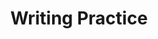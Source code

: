---
title: Writing Practice

source:
- title: Common Core Basics
  subject: Social Studies
  chapter: 5
  toc_type: Lesson Review
  toc_number: 5.2
  pages: 190 - 195

questions:
  - number: 1
    text: >
      American consumers like to shop at sales. Write a paragraph describing how you (or someone you know) shops for sale prices. Explain how sale prices affect the demand. Consider why it is not always good for the consumer to shop at sales. Draw a conclusion about why store owners offer low prices. even when these low prices reduce their profits.
    choice:
      - option: blank
    answer:
      - text: >
          Think about the last time you shopped at a sale.
          <br /><br />
          Sample Response
          <br /><br />I shop for sale prices by watching the websites of my favorite stores and waiting for items I like to be marked down. If I'm lucky, I can get a good deal. If I'm not lucky, the item I want will sell out before it hits the price I'm willing to pay. I think the store owners offer low prices to get rid of old merchandise and make way for new things. They may also want to get back as much money as they can at the end of a season.
        
layout: cc_review
---
